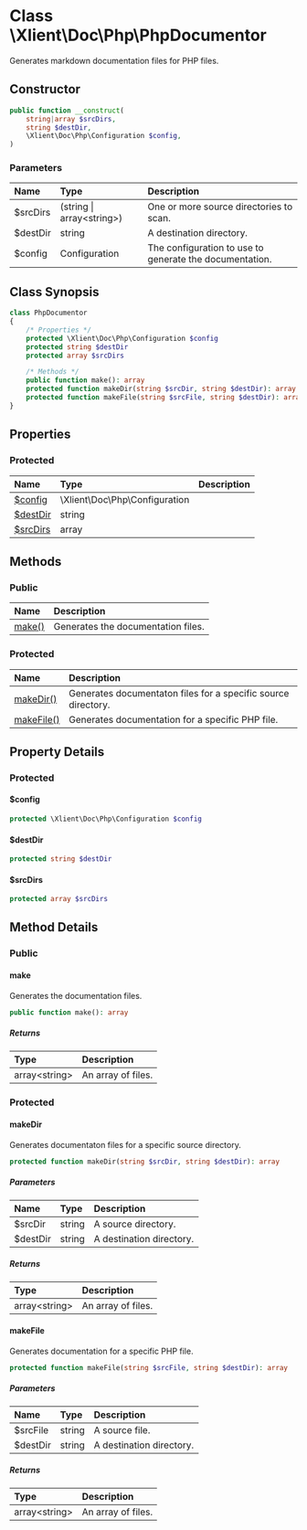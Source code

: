 # Class \Xlient\Doc\Php\PhpDocumentor

Generates markdown documentation files for PHP files.

## Constructor

```php
public function __construct(
    string|array $srcDirs,
    string $destDir,
    \Xlient\Doc\Php\Configuration $config,
)
```

### Parameters

| Name | Type | Description |
| :--- | :--- | :--- |
| $srcDirs | \(string \| array\<string\>\) | One or more source directories to scan. |
| $destDir | string | A destination directory. |
| $config | Configuration | The configuration to use to generate the documentation. |

## Class Synopsis
```php
class PhpDocumentor
{
    /* Properties */
    protected \Xlient\Doc\Php\Configuration $config
    protected string $destDir
    protected array $srcDirs

    /* Methods */
    public function make(): array
    protected function makeDir(string $srcDir, string $destDir): array
    protected function makeFile(string $srcFile, string $destDir): array
}
```

## Properties

### Protected

| Name | Type |Description |
| :--- | :--- | :--- |
| [$config](#config) | \\Xlient\\Doc\\Php\\Configuration |  |
| [$destDir](#dest\-dir) | string |  |
| [$srcDirs](#src\-dirs) | array |  |

## Methods

### Public

| Name | Description |
| :--- | :--- |
| [make()](/docs/doc/php/php\-documentor/make.md) | Generates the documentation files. |

### Protected

| Name | Description |
| :--- | :--- |
| [makeDir()](/docs/doc/php/php\-documentor/make\-dir.md) | Generates documentaton files for a specific source directory. |
| [makeFile()](/docs/doc/php/php\-documentor/make\-file.md) | Generates documentation for a specific PHP file. |

## Property Details

### Protected

<a id="config"></a>

#### $config

```php
protected \Xlient\Doc\Php\Configuration $config
```

<a id="dest\-dir"></a>

#### $destDir

```php
protected string $destDir
```

<a id="src\-dirs"></a>

#### $srcDirs

```php
protected array $srcDirs
```

## Method Details

### Public

<a id="make"></a>

#### make

Generates the documentation files.

```php
public function make(): array
```

##### Returns

| Type | Description |
| :--- | :--- |
| array\<string\> | An array of files. |

### Protected

<a id="make\-dir"></a>

#### makeDir

Generates documentaton files for a specific source directory.

```php
protected function makeDir(string $srcDir, string $destDir): array
```

##### Parameters

| Name | Type | Description |
| :--- | :--- | :--- |
| $srcDir | string | A source directory. |
| $destDir | string | A destination directory. |

##### Returns

| Type | Description |
| :--- | :--- |
| array\<string\> | An array of files. |

<a id="make\-file"></a>

#### makeFile

Generates documentation for a specific PHP file.

```php
protected function makeFile(string $srcFile, string $destDir): array
```

##### Parameters

| Name | Type | Description |
| :--- | :--- | :--- |
| $srcFile | string | A source file. |
| $destDir | string | A destination directory. |

##### Returns

| Type | Description |
| :--- | :--- |
| array\<string\> | An array of files. |